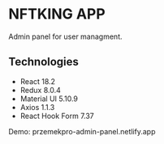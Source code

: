 # NFTKING APP

Admin panel for user managment. 

## Technologies

* React 18.2
* Redux 8.0.4
* Material UI 5.10.9
* Axios 1.1.3
* React Hook Form 7.37

Demo: przemekpro-admin-panel.netlify.app


